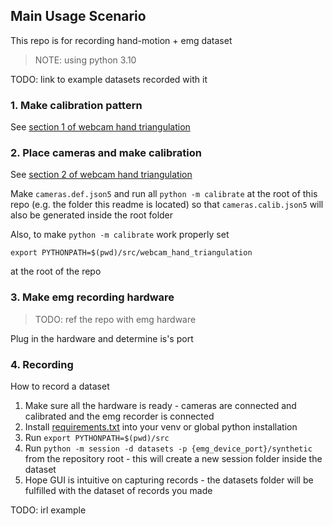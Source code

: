 ## Main Usage Scenario

This repo is for recording hand-motion + emg dataset

> NOTE: using python 3.10

TODO: link to example datasets recorded with it

### 1. Make calibration pattern

See [section 1 of webcam hand triangulation](src/webcam_hand_triangulation/README.md#1-make-calibration-pattern)

### 2. Place cameras and make calibration

See [section 2 of webcam hand triangulation](src/webcam_hand_triangulation/README.md#2-place-cameras-and-make-calibration)

Make `cameras.def.json5` and run all `python -m calibrate` at the root of this repo (e.g. the folder this readme is located)
so that `cameras.calib.json5` will also be generated inside the root folder

Also, to make `python -m calibrate` work properly set
```
export PYTHONPATH=$(pwd)/src/webcam_hand_triangulation
```
at the root of the repo

### 3. Make emg recording hardware

> TODO: ref the repo with emg hardware

Plug in the hardware and determine is's port

### 4. Recording
How to record a dataset
1. Make sure all the hardware is ready - cameras are connected and calibrated and the emg recorder is connected
2. Install [requirements.txt](src/session/requirements.txt) into your venv or global python installation
2. Run `export PYTHONPATH=$(pwd)/src`
3. Run `python -m session -d datasets -p {emg_device_port}/synthetic` from the repository root - this will create a new session folder inside the dataset
4. Hope GUI is intuitive on capturing records - the datasets folder will be fulfilled with the dataset of records you made

TODO: irl example